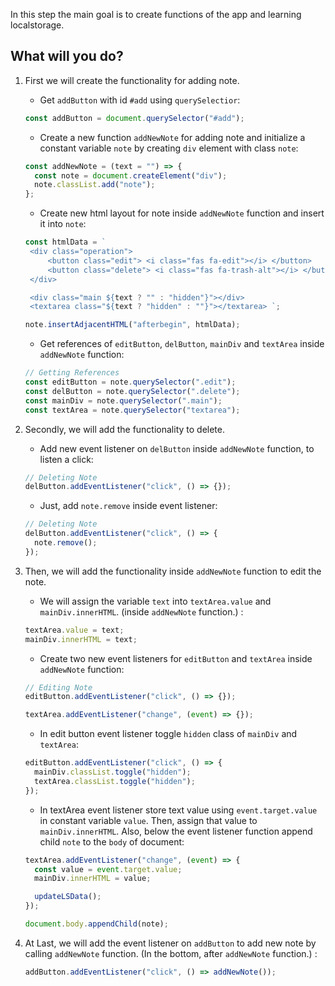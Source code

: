 In this step the main goal is to create functions of the app and learning localstorage.

## What will you do?

1. First we will create the functionality for adding note.

   - Get `addButton` with id `#add` using `querySelectior`:

   ```js
   const addButton = document.querySelector("#add");
   ```

   - Create a new function `addNewNote` for adding note and initialize a constant variable `note` by creating `div` element with class `note`:

   ```js
   const addNewNote = (text = "") => {
     const note = document.createElement("div");
     note.classList.add("note");
   };
   ```

   - Create new html layout for note inside `addNewNote` function and insert it into `note`:

   ```js
   const htmlData = `
    <div class="operation">
        <button class="edit"> <i class="fas fa-edit"></i> </button>
        <button class="delete"> <i class="fas fa-trash-alt"></i> </button>
    </div>
   
    <div class="main ${text ? "" : "hidden"}"></div>
    <textarea class="${text ? "hidden" : ""}"></textarea> `;

   note.insertAdjacentHTML("afterbegin", htmlData);
   ```

   - Get references of `editButton`, `delButton`, `mainDiv` and `textArea` inside `addNewNote` function:

   ```js
   // Getting References
   const editButton = note.querySelector(".edit");
   const delButton = note.querySelector(".delete");
   const mainDiv = note.querySelector(".main");
   const textArea = note.querySelector("textarea");
   ```

2. Secondly, we will add the functionality to delete.

   - Add new event listener on `delButton` inside `addNewNote` function, to listen a click:

   ```js
   // Deleting Note
   delButton.addEventListener("click", () => {});
   ```

   - Just, add `note.remove` inside event listener:

   ```js
   // Deleting Note
   delButton.addEventListener("click", () => {
     note.remove();
   });
   ```

3. Then, we will add the functionality inside `addNewNote` function to edit the note.

   - We will assign the variable `text` into `textArea.value` and `mainDiv.innerHTML`. (inside `addNewNote` function.) :

   ```js
   textArea.value = text;
   mainDiv.innerHTML = text;
   ```

   - Create two new event listeners for `editButton` and `textArea` inside `addNewNote` function:

   ```js
   // Editing Note
   editButton.addEventListener("click", () => {});

   textArea.addEventListener("change", (event) => {});
   ```

   - In edit button event listener toggle `hidden` class of `mainDiv` and `textArea`:

   ```js
   editButton.addEventListener("click", () => {
     mainDiv.classList.toggle("hidden");
     textArea.classList.toggle("hidden");
   });
   ```

   - In textArea event listener store text value using `event.target.value` in constant variable `value`. Then, assign that value to `mainDiv.innerHTML`. Also, below the event listener function append child `note` to the `body` of document:

   ```js
   textArea.addEventListener("change", (event) => {
     const value = event.target.value;
     mainDiv.innerHTML = value;

     updateLSData();
   });

   document.body.appendChild(note);
   ```

4. At Last, we will add the event listener on `addButton` to add new note by calling `addNewNote` function. (In the bottom, after `addNewNote` function.) :

   ```js
   addButton.addEventListener("click", () => addNewNote());
   ```
